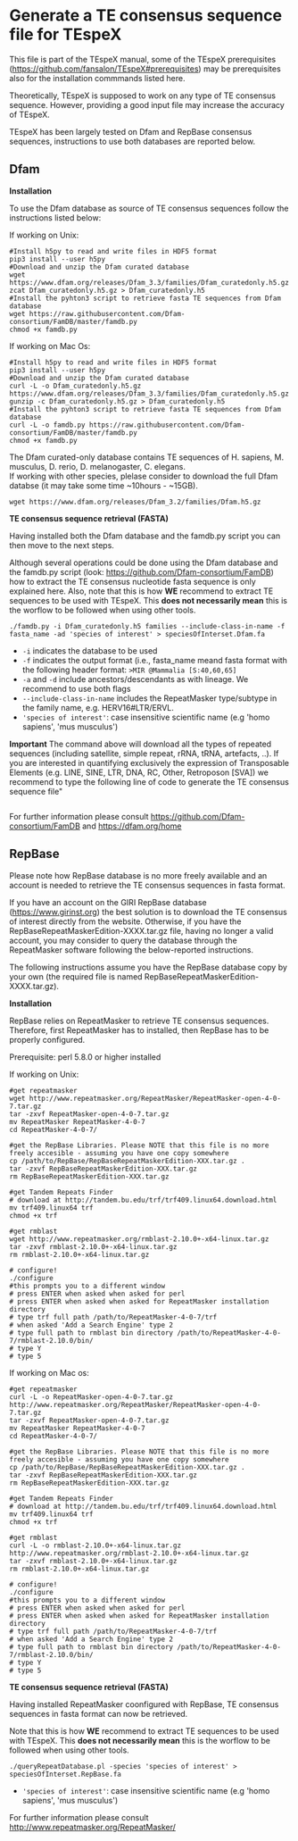 # Generate a TE consensus sequence file for TEspeX

This file is part of the TEspeX manual, some of the TEspeX prerequisites (https://github.com/fansalon/TEspeX#prerequisites) may be prerequisites also for the installation commmands listed here.

Theoretically, TEspeX is supposed to work on any type of TE consensus sequence. However, providing a good input file may increase the accuracy of TEspeX.

TEspeX has been largely tested on Dfam and RepBase consensus sequences, instructions to use both databases are reported below.

## **Dfam** ##

**Installation**

To use the Dfam database as source of TE consensus sequences follow the instructions listed below:

If working on Unix:
```
#Install h5py to read and write files in HDF5 format
pip3 install --user h5py
#Download and unzip the Dfam curated database
wget https://www.dfam.org/releases/Dfam_3.3/families/Dfam_curatedonly.h5.gz
zcat Dfam_curatedonly.h5.gz > Dfam_curatedonly.h5
#Install the pyhton3 script to retrieve fasta TE sequences from Dfam database
wget https://raw.githubusercontent.com/Dfam-consortium/FamDB/master/famdb.py
chmod +x famdb.py
```

If working on Mac Os:
```
#Install h5py to read and write files in HDF5 format
pip3 install --user h5py
#Download and unzip the Dfam curated database
curl -L -o Dfam_curatedonly.h5.gz https://www.dfam.org/releases/Dfam_3.3/families/Dfam_curatedonly.h5.gz
gunzip -c Dfam_curatedonly.h5.gz > Dfam_curatedonly.h5
#Install the pyhton3 script to retrieve fasta TE sequences from Dfam database
curl -L -o famdb.py https://raw.githubusercontent.com/Dfam-consortium/FamDB/master/famdb.py
chmod +x famdb.py
```

The Dfam curated-only database contains TE sequences of H. sapiens, M. musculus, D. rerio, D. melanogaster, C. elegans.\
If working with other species, plelase consider to download the full Dfam databse (it may take some time ~10hours - ~15GB).

```wget https://www.dfam.org/releases/Dfam_3.2/families/Dfam.h5.gz```



**TE consensus sequence retrieval (FASTA)**

Having installed both the Dfam database and the famdb.py script you can then move to the  next steps.

Although several operations could be done using the Dfam database and the famdb.py script (look: https://github.com/Dfam-consortium/FamDB) how to extract the TE consensus nucleotide fasta sequence is only explained here. Also, note that this is how **WE** recommend to extract TE sequences to be used with TEspeX. This **does not necessarily mean** this is the worflow to be followed when using other tools.

```./famdb.py -i Dfam_curatedonly.h5 families --include-class-in-name -f fasta_name -ad 'species of interest' > speciesOfInterset.Dfam.fa```

* ```-i``` indicates the database to be used
* ```-f``` indicates the output format (i.e., fasta_name meand fasta format with the following header format: ```>MIR @Mammalia [S:40,60,65]```
* ```-a``` and ```-d``` include ancestors/descendants as with lineage. We recommend to use both flags
* ```--include-class-in-name``` includes the RepeatMasker type/subtype in the family name, e.g. HERV16#LTR/ERVL.
* ```'species of interest'```: case insensitive scientific name (e.g 'homo sapiens', 'mus musculus')


**Important**
The command above will download all the types of repeated sequences (including satellite, simple repeat, rRNA, tRNA, artefacts, ..). If you are interested in quantifying exclusively the expression of Transposable Elements (e.g. LINE, SINE, LTR, DNA, RC, Other, Retroposon \[SVA\]) we recommend to type the following line of code to generate the TE consensus sequence file"

```
```


For further information please consult https://github.com/Dfam-consortium/FamDB and https://dfam.org/home


## **RepBase** ##

Please note how RepBase database is no more freely available and an account is needed to retrieve the TE consensus sequences in fasta format.

If you have an account on the GIRI RepBase database (https://www.girinst.org) the best solution is to download the TE consensus of interest directly from the website. Otherwise, if you have the RepBaseRepeatMaskerEdition-XXXX.tar.gz file, having no longer a valid account, you may consider to query the database through the RepeatMasker software following the below-reported instructions.

The following instructions assume you have the RepBase database copy by your own (the required file is named RepBaseRepeatMaskerEdition-XXXX.tar.gz).

**Installation**

RepBase relies on RepeatMasker to retrieve TE consensus sequences. Therefore, first RepeatMasker has to installed, then RepBase has to be properly configured.

Prerequisite: perl 5.8.0 or higher installed

If working on Unix:
```
#get repeatmasker
wget http://www.repeatmasker.org/RepeatMasker/RepeatMasker-open-4-0-7.tar.gz
tar -zxvf RepeatMasker-open-4-0-7.tar.gz
mv RepeatMasker RepeatMasker-4-0-7
cd RepeatMasker-4-0-7/

#get the RepBase Libraries. Please NOTE that this file is no more freely accesible - assuming you have one copy somewhere
cp /path/to/RepBase/RepBaseRepeatMaskerEdition-XXX.tar.gz .
tar -zxvf RepBaseRepeatMaskerEdition-XXX.tar.gz
rm RepBaseRepeatMaskerEdition-XXX.tar.gz

#get Tandem Repeats Finder
# download at http://tandem.bu.edu/trf/trf409.linux64.download.html
mv trf409.linux64 trf
chmod +x trf

#get rmblast
wget http://www.repeatmasker.org/rmblast-2.10.0+-x64-linux.tar.gz
tar -zxvf rmblast-2.10.0+-x64-linux.tar.gz
rm rmblast-2.10.0+-x64-linux.tar.gz

# configure!
./configure
#this prompts you to a different window
# press ENTER when asked when asked for perl
# press ENTER when asked when asked for RepeatMasker installation directory
# type trf full path /path/to/RepeatMasker-4-0-7/trf
# when asked 'Add a Search Engine' type 2
# type full path to rmblast bin directory /path/to/RepeatMasker-4-0-7/rmblast-2.10.0/bin/
# type Y
# type 5
```

If working on Mac os:
```
#get repeatmasker
curl -L -o RepeatMasker-open-4-0-7.tar.gz http://www.repeatmasker.org/RepeatMasker/RepeatMasker-open-4-0-7.tar.gz
tar -zxvf RepeatMasker-open-4-0-7.tar.gz
mv RepeatMasker RepeatMasker-4-0-7
cd RepeatMasker-4-0-7/

#get the RepBase Libraries. Please NOTE that this file is no more freely accesible - assuming you have one copy somewhere
cp /path/to/RepBase/RepBaseRepeatMaskerEdition-XXX.tar.gz .
tar -zxvf RepBaseRepeatMaskerEdition-XXX.tar.gz
rm RepBaseRepeatMaskerEdition-XXX.tar.gz

#get Tandem Repeats Finder
# download at http://tandem.bu.edu/trf/trf409.linux64.download.html
mv trf409.linux64 trf
chmod +x trf

#get rmblast
curl -L -o rmblast-2.10.0+-x64-linux.tar.gz http://www.repeatmasker.org/rmblast-2.10.0+-x64-linux.tar.gz
tar -zxvf rmblast-2.10.0+-x64-linux.tar.gz
rm rmblast-2.10.0+-x64-linux.tar.gz

# configure!
./configure
#this prompts you to a different window
# press ENTER when asked when asked for perl
# press ENTER when asked when asked for RepeatMasker installation directory
# type trf full path /path/to/RepeatMasker-4-0-7/trf
# when asked 'Add a Search Engine' type 2
# type full path to rmblast bin directory /path/to/RepeatMasker-4-0-7/rmblast-2.10.0/bin/
# type Y
# type 5
```


**TE consensus sequence retrieval (FASTA)**

Having installed RepeatMasker coonfigured with RepBase, TE consensus sequences in fasta format can now be retrieved.

Note that this is how **WE** recommend to extract TE sequences to be used with TEspeX. This **does not necessarily mean** this is the worflow to be followed when using other tools.

```./queryRepeatDatabase.pl -species 'species of interest' > speciesOfInterset.RepBase.fa```

* ```'species of interest'```: case insensitive scientific name (e.g 'homo sapiens', 'mus musculus')


For further information please consult http://www.repeatmasker.org/RepeatMasker/
